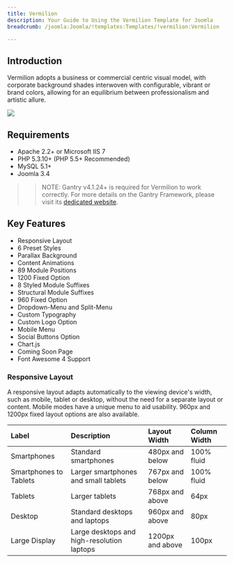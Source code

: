 ```yaml
---
title: Vermilion
description: Your Guide to Using the Vermilion Template for Joomla
breadcrumb: /joomla:Joomla/!templates:Templates/!vermilion:Vermilion

---
```


Introduction
-----

Vermilion adopts a business or commercial centric visual model, with corporate background shades interwoven with configurable, vibrant or brand colors, allowing for an equilibrium between professionalism and artistic allure.

![][Vermilion]

Requirements
-----
* Apache 2.2+ or Microsoft IIS 7
* PHP 5.3.10+ (PHP 5.5+ Recommended)
* MySQL 5.1+
* Joomla 3.4

>> NOTE: Gantry v4.1.24+ is required for Vermilion to work correctly. For more details on the Gantry Framework, please visit its [dedicated website](http://gantry.org).

Key Features
-----

* Responsive Layout
* 6 Preset Styles
* Parallax Background
* Content Animations
* 89 Module Positions
* 1200 Fixed Option
* 8 Styled Module Suffixes
* Structural Module Suffixes
* 960 Fixed Option
* Dropdown-Menu and Split-Menu
* Custom Typography
* Custom Logo Option
* Mobile Menu
* Social Buttons Option
* Chart.js
* Coming Soon Page
* Font Awesome 4 Support

### Responsive Layout

A responsive layout adapts automatically to the viewing device's width, such as mobile, tablet or desktop, without the need for a separate layout or content. Mobile modes have a unique menu to aid usability. 960px and 1200px fixed layout options are also available.

| Label                  | Description                                | Layout Width     | Column Width |  
| :--------------------- | :----------------------------------------- | :--------------- | :----------- |  
| Smartphones            | Standard smartphones                       | 480px and below  | 100% fluid   |  
| Smartphones to Tablets | Larger smartphones and small tablets       | 767px and below  | 100% fluid   |  
| Tablets                | Larger tablets                             | 768px and above  | 64px         |  
| Desktop                | Standard desktops and laptops              | 960px and above  | 80px         |  
| Large Display          | Large desktops and high-resolution laptops | 1200px and above | 100px        |  

[gantry]: http://gantry.org
[Vermilion]: assets/vermilion.jpeg
[responsive]: assets/responsive.jpg
[chart]: assets/chart.jpg
[filezilla]: https://filezilla-project.org
[launcher]: ../../start/rocketlauncher.md
[chooser]: assets/chooser.jpg
